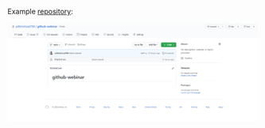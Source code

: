 Example [repository][glfmn/github-workshop]:

[![github workshop repository as example](img/png/github--repo-example.png)][glfmn/github-workshop]

[glfmn/github-workshop]: https://github.com/glfmn/github-workshop

